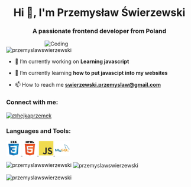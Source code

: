 <h1 align="center">Hi 👋, I'm Przemysław Świerzewski</h1>
<h3 align="center">A passionate frontend developer from Poland</h3>
<img align="right" alt="Coding" width="400" src="https://78.media.tumblr.com/95f02d55724b631531d0b32dbd001297/tumblr_p177vracYv1wh4uq0o1_1280.gif"></img>

<p align="left"> <img src="https://komarev.com/ghpvc/?username=przemyslawswierzewski&label=Profile%20views&color=0e75b6&style=flat" alt="przemyslawswierzewski" /> </p>



- 🔭 I’m currently working on **Learning javascript**

- 🌱 I’m currently learning **how to put javascipt into my websites**

- 📫 How to reach me **swierzewski.przemyslaw@gmail.com**

<h3 align="left">Connect with me:</h3>
<p align="left">
<a href="https://instagram.com/@hejkaprzemek" target="blank"><img align="center" src="https://raw.githubusercontent.com/rahuldkjain/github-profile-readme-generator/master/src/images/icons/Social/instagram.svg" alt="@hejkaprzemek" height="30" width="40" /></a>
</p>

<h3 align="left">Languages and Tools:</h3>
<p align="left"> <a href="https://www.w3schools.com/css/" target="_blank" rel="noreferrer"> <img src="https://raw.githubusercontent.com/devicons/devicon/master/icons/css3/css3-original-wordmark.svg" alt="css3" width="40" height="40"/> </a> <a href="https://www.w3.org/html/" target="_blank" rel="noreferrer"> <img src="https://raw.githubusercontent.com/devicons/devicon/master/icons/html5/html5-original-wordmark.svg" alt="html5" width="40" height="40"/> </a> <a href="https://developer.mozilla.org/en-US/docs/Web/JavaScript" target="_blank" rel="noreferrer"> <img src="https://raw.githubusercontent.com/devicons/devicon/master/icons/javascript/javascript-original.svg" alt="javascript" width="40" height="40"/> </a> <a href="https://www.mysql.com/" target="_blank" rel="noreferrer"> <img src="https://raw.githubusercontent.com/devicons/devicon/master/icons/mysql/mysql-original-wordmark.svg" alt="mysql" width="40" height="40"/> </a> </p>

<p><img align="left" src="https://github-readme-stats.vercel.app/api/top-langs?username=przemyslawswierzewski&show_icons=true&locale=en&layout=compact" alt="przemyslawswierzewski" /></p>

<p>&nbsp;<img align="center" src="https://github-readme-stats.vercel.app/api?username=przemyslawswierzewski&show_icons=true&locale=en" alt="przemyslawswierzewski" /></p>

<p><img align="center" src="https://github-readme-streak-stats.herokuapp.com/?user=przemyslawswierzewski&" alt="przemyslawswierzewski" /></p>
